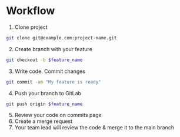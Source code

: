 # Workflow

1. Clone project

  ```bash
  git clone git@example.com:project-name.git
  ```

2. Create branch with your feature

  ```bash
  git checkout -b $feature_name
  ```

3. Write code. Commit changes

  ```bash
  git commit -am "My feature is ready"
  ```

4. Push your branch to GitLab

  ```bash
  git push origin $feature_name
  ```

5. Review your code on commits page
6. Create a merge request
7. Your team lead will review the code &amp; merge it to the main branch

